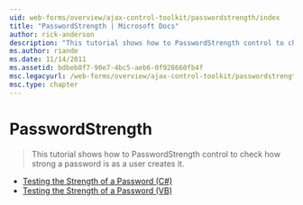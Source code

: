 ```yaml
---
uid: web-forms/overview/ajax-control-toolkit/passwordstrength/index
title: "PasswordStrength | Microsoft Docs"
author: rick-anderson
description: "This tutorial shows how to PasswordStrength control to check how strong a password is as a user creates it."
ms.author: riande
ms.date: 11/14/2011
ms.assetid: bdbeb8f7-90e7-4bc5-aeb6-0f928660fb4f
msc.legacyurl: /web-forms/overview/ajax-control-toolkit/passwordstrength
msc.type: chapter
---
```

# PasswordStrength

> This tutorial shows how to PasswordStrength control to check how strong a password is as a user creates it.

- [Testing the Strength of a Password (C#)](testing-the-strength-of-a-password-cs.md)
- [Testing the Strength of a Password (VB)](testing-the-strength-of-a-password-vb.md)
